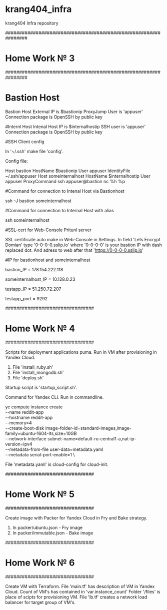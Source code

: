 # krang404_infra
krang404 Infra repository

################################################################
# Home Work № 3
################################################################


# Bastion Host
Bastion Host External IP is $bastionip
ProxyJump User is 'appuser'
Connection package is OpenSSH by public key

#Internl Host
Intenal Host IP is $internalhostip
SSH user is 'appuser'
Connection package is OpenSSH by public key

#SSH Client config

In '~/.ssh' make file 'config'.

Config file:

Host bastion
        HostName $bastionip
        User appuser
        IdentityFile ~/.ssh/appuser
Host someinternalhost
        HostName $internalhostip
        User appuser
        ProxyCommand ssh appuser@bastion nc %h %p

#Command for connection to Intenal Host via Bastionhost

ssh -J bastion someinternalhost

#Command for connection to Internal Host with alias

ssh someinternalhost

#SSL-cert for Web-Console Pritunl server

SSL certificate auto make in Web-Console in Settings. In field 'Lets Encrypt Domian' type '0-0-0-0.sslip.io' where '0-0-0-0' is
your bastion IP with dash replaced dot. And adress to web after that 'https://0-0-0-0.sslip.io'

#IP for bastionhost and someinternalhost

bastion_IP = 178.154.222.118

someinternalhost_IP = 10.128.0.23

testapp_IP = 51.250.72.207

testapp_port = 9292

################################
# Home Work № 4
################################

Scripts for deployment applications puma. Run in VM after provisioning in Yandex Cloud.

1. File 'install_ruby.sh'
2. File 'install_mongodb.sh'
3. File 'deploy.sh'

Startup script is 'startup_script.sh'.

Command for Yandex CLI. Run in commandline.

yc compute instance create \
  --name reddit-app \
  --hostname reddit-app \
  --memory=4 \
  --create-boot-disk image-folder-id=standard-images,image-family=ubuntu-1604-lts,size=10GB \
  --network-interface subnet-name=default-ru-central1-a,nat-ip-version=ipv4 \
  --metadata-from-file user-data=metadata.yaml \
  --metadata serial-port-enable=1 \

File 'metadata.yaml' is cloud-config for cloud-init.

################################
# Home Work № 5
################################

Create image with Packer for Yandex Cloud in Fry and Bake strategy.

1. In packer/ubuntu.json - Fry image
2. In packer/immutable.json - Bake image

################################
# Home Work № 6
################################

Create VM with Terraform. File 'main.tf' has description of VM in Yandex Cloud. Count of VM's has contained in 'var.instance_count' Folder '/files' is place of scipts for provisioning VM. File 'lb.tf' creates a network load balancer for target group of VM's.
